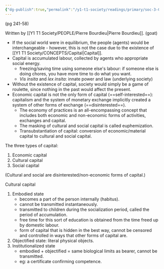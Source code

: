 ```yaml
---
{"dg-publish":true,"permalink":"/y1-t1-society/readings/primary/soc-3-08-bourdieu-the-forms-of-capital/"}
---
```


(pg 241-58)

Written by [[Y1 T1 Society/PEOPLE/Pierre Bourdieu\|Pierre Bourdieu]]. (goat)

- If the social world were in equilibrium, the people (agents) would be interchangeable - however, this is not the case due to the existence of [[Y1 T1 Society/CONCEPTS/Capital\|Capital]].
- Capital is accumulated labour, collected by agents who appropriate social energy.
	- freezing/saving time using someone else's labour: if someone else is doing chores, you have more time to do what you want. 
	- _Vis insita_ and _lex insita_: innate power and law (underlying society)
- Without the existence of capital, society would simply be a game of roulette, since nothing in the past would affect the present.
- Economic capital is not the only form of capital (==self-interested==): capitalism and the system of monetary exchange implicitly created a system of other forms of exchange (==disinterested==).
	- The economy of practices is an all-encompassing concept that includes both economic and non-economic forms of activities, exchanges and capital.
	- The masking of cultural and social capital is called euphemization. 
	- Transubstantiation of capital: conversion of economic/material capital to cultural and social capital.

The three types of capital:
1. Economic capital
2. Cultural capital
3. Social capital

(Cultural and social are disinterested/non-economic forms of capital.)

Cultural capital 
1. Embodied state
	- becomes a part of the person internally (habitus).
	- cannot be transmitted instantaneously.
	- transmitted to children during the socialization period, called the period of accumulation.
	- free time for this sort of education is obtained from the time freed up by domestic labour.
	- form of capital that is hidden in the best way, cannot be censored and controlled in ways that other forms of capital are.
2. Objectified state: literal physical objects.
3. Institutionalized state
	- embodied + objectified = same biological limits as bearer, cannot be transmitted.
	- eg: a certificate confirming competence.
